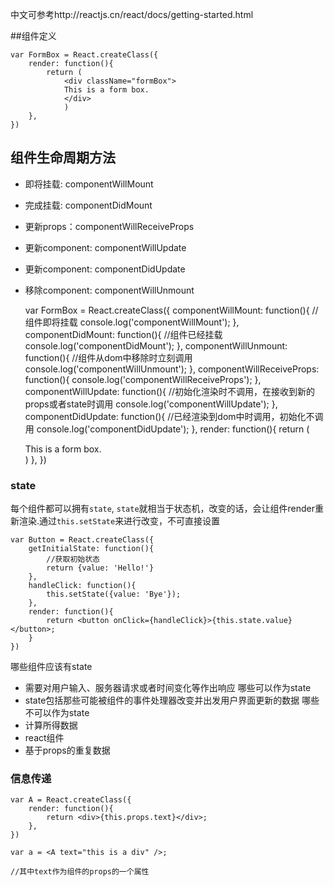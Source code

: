 
中文可参考http://reactjs.cn/react/docs/getting-started.html

##组件定义

    
    var FormBox = React.createClass({
        render: function(){
            return (
                <div className="formBox">
                This is a form box.
                </div> 
                )
        },
    })


## 组件生命周期方法    
- 即将挂载: componentWillMount
- 完成挂载: componentDidMount
- 更新props：componentWillReceiveProps
- 更新component: componentWillUpdate 
- 更新component: componentDidUpdate
- 移除component: componentWillUnmount


    
    var FormBox = React.createClass({
        componentWillMount: function(){
            //组件即将挂载
            console.log('componentWillMount');
        },
        componentDidMount: function(){
            //组件已经挂载
            console.log('componentDidMount');
        },
        componentWillUnmount: function(){
            //组件从dom中移除时立刻调用
            console.log('componentWillUnmount');
        },
        componentWillReceiveProps: function(){
            console.log('componentWillReceiveProps');
        },
        componentWillUpdate: function(){
            //初始化渲染时不调用，在接收到新的props或者state时调用
            console.log('componentWillUpdate');
        },
        componentDidUpdate: function(){
            //已经渲染到dom中时调用，初始化不调用
            console.log('componentDidUpdate');
        },
        render: function(){
            return (
                <div className="formBox">
                This is a form box.
                </div> 
                )
        },
    })


### state 
每个组件都可以拥有`state`, `state`就相当于状态机，改变的话，会让组件render重新渲染.通过`this.setState`来进行改变，不可直接设置

    var Button = React.createClass({
        getInitialState: function(){
            //获取初始状态
            return {value: 'Hello!'}
        }, 
        handleClick: function(){
            this.setState({value: 'Bye'});
        },
        render: function(){
            return <button onClick={handleClick}>{this.state.value}</button>;
        }
    })

哪些组件应该有state
- 需要对用户输入、服务器请求或者时间变化等作出响应
哪些可以作为state
- state包括那些可能被组件的事件处理器改变并出发用户界面更新的数据
哪些不可以作为state
- 计算所得数据
- react组件
- 基于props的重复数据



### 信息传递

    var A = React.createClass({
        render: function(){
            return <div>{this.props.text}</div>;
        },
    })

    var a = <A text="this is a div" />;

    //其中text作为组件的props的一个属性



